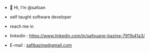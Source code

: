 - 👋 Hi, I’m @safoan

- self taught software developer
   
-  reach me in 
- linkedin :  https://www.linkedin.com/in/safouane-bazine-7911b41a3/
- E-mail : safibazine@gmail.com

<!---
safoan/safoan is a ✨ special ✨ repository because its `README.md` (this file) appears on your GitHub profile.
You can click the Preview link to take a look at your changes.
--->
